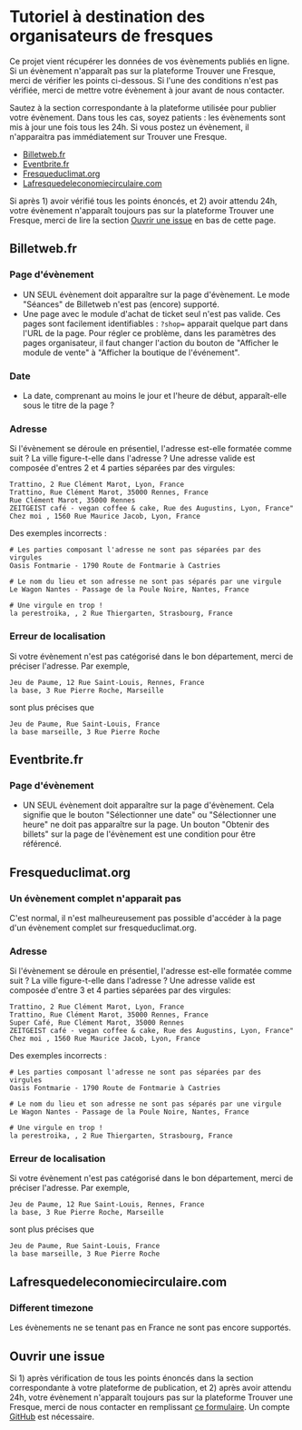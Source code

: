 # Tutoriel à destination des organisateurs de fresques

Ce projet vient récupérer les données de vos évènements publiés en ligne. Si un évènement n'apparaît pas sur la plateforme Trouver une Fresque, merci de vérifier les points ci-dessous. Si l'une des conditions n'est pas vérifiée, merci de mettre votre évènement à jour avant de nous contacter.

Sautez à la section correspondante à la plateforme utilisée pour publier votre évènement. Dans tous les cas, soyez patients : les évènements sont mis à jour une fois tous les 24h. Si vous postez un évènement, il n'apparaitra pas immédiatement sur Trouver une Fresque.

- [Billetweb.fr](#billetwebfr)
- [Eventbrite.fr](#eventbritefr)
- [Fresqueduclimat.org](#fresqueduclimatorg)
- [Lafresquedeleconomiecirculaire.com](#lafresquedeleconomiecirculairecom)

Si après 1) avoir vérifié tous les points énoncés, et 2) avoir attendu 24h, votre évènement n'apparaît toujours pas sur la plateforme Trouver une Fresque, merci de lire la section [Ouvrir une issue](#ouvrir-une-issue) en bas de cette page.

## Billetweb.fr

### Page d'évènement

- UN SEUL évènement doit apparaître sur la page d'évènement. Le mode "Séances" de Billetweb n'est pas (encore) supporté.
- Une page avec le module d'achat de ticket seul n'est pas valide. Ces pages sont facilement identifiables : `?shop=` apparait quelque part dans l'URL de la page. Pour régler ce problème, dans les paramètres des pages organisateur, il faut changer l'action du bouton de "Afficher le module de vente" à "Afficher la boutique de l'événement".

### Date

- La date, comprenant au moins le jour et l'heure de début, apparaît-elle sous le titre de la page ?

### Adresse

Si l'évènement se déroule en présentiel, l'adresse est-elle formatée comme suit ? La ville figure-t-elle dans l'adresse ? Une adresse valide est composée d'entres 2 et 4 parties séparées par des virgules:

```
Trattino, 2 Rue Clément Marot, Lyon, France
Trattino, Rue Clément Marot, 35000 Rennes, France
Rue Clément Marot, 35000 Rennes
ZEITGEIST café - vegan coffee & cake, Rue des Augustins, Lyon, France"
Chez moi , 1560 Rue Maurice Jacob, Lyon, France
```

Des exemples incorrects :

```
# Les parties composant l'adresse ne sont pas séparées par des virgules
Oasis Fontmarie - 1790 Route de Fontmarie à Castries

# Le nom du lieu et son adresse ne sont pas séparés par une virgule
Le Wagon Nantes - Passage de la Poule Noire, Nantes, France

# Une virgule en trop !
la perestroika, , 2 Rue Thiergarten, Strasbourg, France
```

### Erreur de localisation

Si votre évènement n'est pas catégorisé dans le bon département, merci de préciser l'adresse. Par exemple,

```
Jeu de Paume, 12 Rue Saint-Louis, Rennes, France
la base, 3 Rue Pierre Roche, Marseille
```

sont plus précises que

```
Jeu de Paume, Rue Saint-Louis, France
la base marseille, 3 Rue Pierre Roche
```

## Eventbrite.fr

### Page d'évènement

- UN SEUL évènement doit apparaître sur la page d'évènement. Cela signifie que le bouton "Sélectionner une date" ou "Sélectionner une heure" ne doit pas apparaître sur la page. Un bouton "Obtenir des billets" sur la page de l'évènement est une condition pour être référencé.

## Fresqueduclimat.org

### Un évènement complet n'apparait pas

C'est normal, il n'est malheureusement pas possible d'accéder à la page d'un évènement complet sur fresqueduclimat.org.

### Adresse

Si l'évènement se déroule en présentiel, l'adresse est-elle formatée comme suit ? La ville figure-t-elle dans l'adresse ? Une adresse valide est composée d'entre 3 et 4 parties séparées par des virgules:

```
Trattino, 2 Rue Clément Marot, Lyon, France
Trattino, Rue Clément Marot, 35000 Rennes, France
Super Café, Rue Clément Marot, 35000 Rennes
ZEITGEIST café - vegan coffee & cake, Rue des Augustins, Lyon, France"
Chez moi , 1560 Rue Maurice Jacob, Lyon, France
```

Des exemples incorrects :

```
# Les parties composant l'adresse ne sont pas séparées par des virgules
Oasis Fontmarie - 1790 Route de Fontmarie à Castries

# Le nom du lieu et son adresse ne sont pas séparés par une virgule
Le Wagon Nantes - Passage de la Poule Noire, Nantes, France

# Une virgule en trop !
la perestroika, , 2 Rue Thiergarten, Strasbourg, France
```

### Erreur de localisation

Si votre évènement n'est pas catégorisé dans le bon département, merci de préciser l'adresse. Par exemple,

```
Jeu de Paume, 12 Rue Saint-Louis, Rennes, France
la base, 3 Rue Pierre Roche, Marseille
```

sont plus précises que

```
Jeu de Paume, Rue Saint-Louis, France
la base marseille, 3 Rue Pierre Roche
```

## Lafresquedeleconomiecirculaire.com

### Different timezone

Les évènements ne se tenant pas en France ne sont pas encore supportés.

## Ouvrir une issue

Si 1) après vérification de tous les points énoncés dans la section correspondante à votre plateforme de publication, et 2) après avoir attendu 24h, votre évènement n'apparaît toujours pas sur la plateforme Trouver une Fresque, merci de nous contacter en remplissant [ce formulaire](https://github.com/trouver-une-fresque/trouver-une-fresque/issues/new). Un compte [GitHub](https://github.com/signup) est nécessaire.